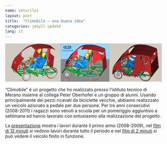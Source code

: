 ```yaml
---
name: veturilo1
layout: post
title:  "Climobile – una buona idea"
categories: jekyll update
lang: it
---
```

![Bild](../../bildoj/klimobilo.png)

“Climobile” è un progetto che ho realizzato presso l'istituto tecnico di Merano insieme al collega Peter Oberhofer e un gruppo di alunni. Usando principalmente dei pezzi ricavati da biciclette vecchie, abbiamo realizzzato un veicolo azionato a pedale per due persone. Per tre anni consecutivi (2008-2011) i ragazzi sono venuti a scuola per un pomeriggio aggiuntivo a settimana ed hanno lavorato con entusiasmo alla realizzazione del progetto.

La [presentazione](../../dosieroj/Climobile-1.pdf) mostra i lavori durante il primo anno (2008-2009), nel [film di 12 minuti](https://www.youtube.com/watch?v=9YMkdvn7PWo) si vedono lavori durante tutto il periodo e nel [film di 2 minuti](https://www.youtube.com/watch?v=9UoWeJL2lDM) si può vedere il veicolo finito in funzione.
